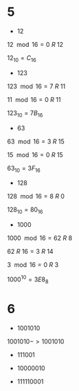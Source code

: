 # 5

* 12

$12 \mod 16 = 0\ R\ 12$

$12_{10} = C_{16}$

* 123

$123 \mod 16 = 7\ R\ 11$

$11 \mod 16 = 0\ R\ 11$

$123_{10} = 7B_{16}$

* 63

$63 \mod 16 = 3\ R\ 15$

$15 \mod 16 = 0\ R\ 15$

$63_{10} = 3F_{16}$

* 128

$128 \mod 16 = 8\ R\ 0$

$128_{10} = 80_{16}$


* 1000

$1000 \mod 16 = 62\ R\ 8$

$62\ R\ 16 = 3\ R\ 14$

$3 \mod 16 = 0\ R\ 3$

$1000^{10} = 3E8_{8}$

# 6

* 1001010

$1001010 -> 1001010$

* 111001

* 10000010

* 111110001



